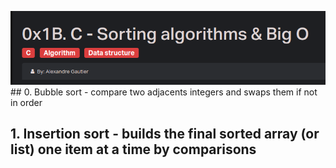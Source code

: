 ![sort algorithm](assets/sort.png)## 0. Bubble sort - compare two adjacents integers and swaps them if not in order
## 1. Insertion sort - builds the final sorted array (or list) one item at a time by comparisons
